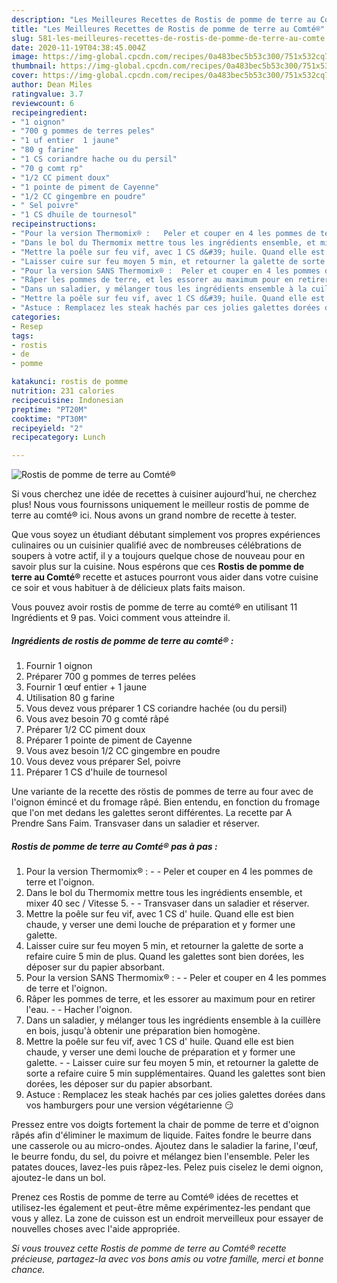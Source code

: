 ```yaml
---
description: "Les Meilleures Recettes de Rostis de pomme de terre au Comté®"
title: "Les Meilleures Recettes de Rostis de pomme de terre au Comté®"
slug: 581-les-meilleures-recettes-de-rostis-de-pomme-de-terre-au-comte
date: 2020-11-19T04:38:45.004Z
image: https://img-global.cpcdn.com/recipes/0a483bec5b53c300/751x532cq70/rostis-de-pomme-de-terre-au-comte-photo-principale-de-la-recette.jpg
thumbnail: https://img-global.cpcdn.com/recipes/0a483bec5b53c300/751x532cq70/rostis-de-pomme-de-terre-au-comte-photo-principale-de-la-recette.jpg
cover: https://img-global.cpcdn.com/recipes/0a483bec5b53c300/751x532cq70/rostis-de-pomme-de-terre-au-comte-photo-principale-de-la-recette.jpg
author: Dean Miles
ratingvalue: 3.7
reviewcount: 6
recipeingredient:
- "1 oignon"
- "700 g pommes de terres peles"
- "1 uf entier  1 jaune"
- "80 g farine"
- "1 CS coriandre hache ou du persil"
- "70 g comt rp"
- "1/2 CC piment doux"
- "1 pointe de piment de Cayenne"
- "1/2 CC gingembre en poudre"
- " Sel poivre"
- "1 CS dhuile de tournesol"
recipeinstructions:
- "Pour la version Thermomix® :   Peler et couper en 4 les pommes de terre et l&#39;oignon."
- "Dans le bol du Thermomix mettre tous les ingrédients ensemble, et mixer 40 sec / Vitesse 5.  Transvaser dans un saladier et réserver."
- "Mettre la poêle sur feu vif, avec 1 CS d&#39; huile. Quand elle est bien chaude, y verser une demi louche de préparation et y former une galette."
- "Laisser cuire sur feu moyen 5 min, et retourner la galette de sorte a refaire cuire 5 min de plus. Quand les galettes sont bien dorées, les déposer sur du papier absorbant."
- "Pour la version SANS Thermomix® :  Peler et couper en 4 les pommes de terre et l&#39;oignon."
- "Râper les pommes de terre, et les essorer au maximum pour en retirer l&#39;eau.   Hacher l&#39;oignon."
- "Dans un saladier, y mélanger tous les ingrédients ensemble à la cuillère en bois, jusqu&#39;à obtenir une préparation bien homogène."
- "Mettre la poêle sur feu vif, avec 1 CS d&#39; huile. Quand elle est bien chaude, y verser une demi louche de préparation et y former une galette.  Laisser cuire sur feu moyen 5 min, et retourner la galette de sorte a refaire cuire 5 min supplémentaires. Quand les galettes sont bien dorées, les déposer sur du papier absorbant."
- "Astuce : Remplacez les steak hachés par ces jolies galettes dorées dans vos hamburgers pour une version végétarienne 😏"
categories:
- Resep
tags:
- rostis
- de
- pomme

katakunci: rostis de pomme 
nutrition: 231 calories
recipecuisine: Indonesian
preptime: "PT20M"
cooktime: "PT30M"
recipeyield: "2"
recipecategory: Lunch

---
```



![Rostis de pomme de terre au Comté®](https://img-global.cpcdn.com/recipes/0a483bec5b53c300/751x532cq70/rostis-de-pomme-de-terre-au-comte-photo-principale-de-la-recette.jpg)

Si vous cherchez une idée de recettes à cuisiner aujourd'hui, ne cherchez plus! Nous vous fournissons uniquement le meilleur rostis de pomme de terre au comté® ici. Nous avons un grand nombre de recette à tester.

Que vous soyez un étudiant débutant simplement vos propres expériences culinaires ou un cuisinier qualifié avec de nombreuses célébrations de soupers à votre actif, il y a toujours quelque chose de nouveau pour en savoir plus sur la cuisine. Nous espérons que ces <strong> Rostis de pomme de terre au Comté® </strong> recette et astuces pourront vous aider dans votre cuisine ce soir et vous habituer à de délicieux plats faits maison.

<!--inarticleads1-->

Vous pouvez avoir rostis de pomme de terre au comté® en utilisant 11 Ingrédients et 9 pas. Voici comment vous atteindre il.

##### Ingrédients de rostis de pomme de terre au comté® :

1. Fournir 1 oignon
1. Préparer 700 g pommes de terres pelées
1. Fournir 1 œuf entier + 1 jaune
1. Utilisation 80 g farine
1. Vous devez vous préparer 1 CS coriandre hachée (ou du persil)
1. Vous avez besoin 70 g comté râpé
1. Préparer 1/2 CC piment doux
1. Préparer 1 pointe de piment de Cayenne
1. Vous avez besoin 1/2 CC gingembre en poudre
1. Vous devez vous préparer  Sel, poivre
1. Préparer 1 CS d&#39;huile de tournesol


Une variante de la recette des röstis de pommes de terre au four avec de l&#39;oignon émincé et du fromage râpé. Bien entendu, en fonction du fromage que l&#39;on met dedans les galettes seront différentes. La recette par A Prendre Sans Faim. Transvaser dans un saladier et réserver. 

<!--inarticleads2-->

##### Rostis de pomme de terre au Comté® pas à pas :

1. Pour la version Thermomix® :  -  - Peler et couper en 4 les pommes de terre et l&#39;oignon.
1. Dans le bol du Thermomix mettre tous les ingrédients ensemble, et mixer 40 sec / Vitesse 5. -  - Transvaser dans un saladier et réserver.
1. Mettre la poêle sur feu vif, avec 1 CS d&#39; huile. Quand elle est bien chaude, y verser une demi louche de préparation et y former une galette.
1. Laisser cuire sur feu moyen 5 min, et retourner la galette de sorte a refaire cuire 5 min de plus. Quand les galettes sont bien dorées, les déposer sur du papier absorbant.
1. Pour la version SANS Thermomix® : -  - Peler et couper en 4 les pommes de terre et l&#39;oignon.
1. Râper les pommes de terre, et les essorer au maximum pour en retirer l&#39;eau.  -  - Hacher l&#39;oignon.
1. Dans un saladier, y mélanger tous les ingrédients ensemble à la cuillère en bois, jusqu&#39;à obtenir une préparation bien homogène.
1. Mettre la poêle sur feu vif, avec 1 CS d&#39; huile. Quand elle est bien chaude, y verser une demi louche de préparation et y former une galette. -  - Laisser cuire sur feu moyen 5 min, et retourner la galette de sorte a refaire cuire 5 min supplémentaires. Quand les galettes sont bien dorées, les déposer sur du papier absorbant.
1. Astuce : Remplacez les steak hachés par ces jolies galettes dorées dans vos hamburgers pour une version végétarienne 😏


Pressez entre vos doigts fortement la chair de pomme de terre et d&#39;oignon râpés afin d&#39;éliminer le maximum de liquide. Faites fondre le beurre dans une casserole ou au micro-ondes. Ajoutez dans le saladier la farine, l&#39;œuf, le beurre fondu, du sel, du poivre et mélangez bien l&#39;ensemble. Peler les patates douces, lavez-les puis râpez-les. Pelez puis ciselez le demi oignon, ajoutez-le dans un bol. 

<!--inarticleads1-->

<p>
Prenez ces Rostis de pomme de terre au Comté® idées de recettes et utilisez-les également et peut-être même expérimentez-les pendant que vous y allez. La zone de cuisson est un endroit merveilleux pour essayer de nouvelles choses avec l'aide appropriée.
</p>

<p>
<i>Si vous trouvez cette Rostis de pomme de terre au Comté® recette précieuse, partagez-la avec vos bons amis ou votre famille, merci et bonne chance.</i>
</p>
